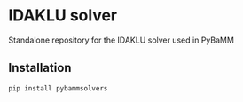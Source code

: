 # IDAKLU solver

Standalone repository for the IDAKLU solver used in PyBaMM

## Installation

```bash
pip install pybammsolvers 
```
